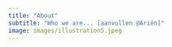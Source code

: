 ```yaml
---
title: "About"
subtitle: "Who we are... [aanvullen @Ariën]"
image: images/illustration5.jpeg
---
```


